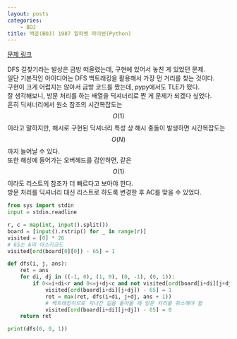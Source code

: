 ```yaml
---
layout: posts
categories:
    - BOJ
title: 백준(BOJ) 1987 알파벳 파이썬(Python)
---
```


[문제 링크](https://www.acmicpc.net/problem/1987)

DFS 길찾기라는 발상은 금방 떠올렸는데, 구현에 있어서 놓친 게 있었던 문제.  
일단 기본적인 아이디어는 DFS 백트래킹을 활용해서 가장 먼 거리를 찾는 것이다.  
구현이 크게 어렵지는 않아서 금방 코드를 짰는데, pypy에서도 TLE가 떴다.  
잘 생각해보니, 방문 처리를 하는 배열을 딕셔너리로 짠 게 문제가 되겠다 싶었다.  
흔히 딕셔너리에서 원소 참조의 시간복잡도는 $$O(1)$$이라고 말하지만, 해시로 구현된 딕셔너리 특성 상 해시 충돌이 발생하면 시간복잡도는 $$O(N)$$까지 늘어날 수 있다.  
또한 해싱에 들어가는 오버헤드를 감안하면, 같은 $$O(1)$$이라도 리스트의 참조가 더 빠르다고 보아야 한다.  
방문 처리를 딕셔너리 대신 리스트로 하도록 변경한 후 AC를 맞을 수 있었다.

```python
from sys import stdin
input = stdin.readline

r, c = map(int, input().split())
board = [input().rstrip() for _ in range(r)]
visited = [0] * 26
# 65는 A의 아스키코드
visited[ord(board[0][0]) - 65] = 1

def dfs(i, j, ans):
    ret = ans
    for di, dj in ((-1, 0), (1, 0), (0, -1), (0, 1)):
        if 0<=i+di<r and 0<=j+dj<c and not visited[ord(board[i+di][j+dj]) - 65]:
            visited[ord(board[i+di][j+dj]) - 65] = 1
            ret = max(ret, dfs(i+di, j+dj, ans + 1))
            # 백트래킹이므로 지나간 길을 돌아올 때 방문 처리를 취소해야 함
            visited[ord(board[i+di][j+dj]) - 65] = 0
    return ret

print(dfs(0, 0, 1))
```
